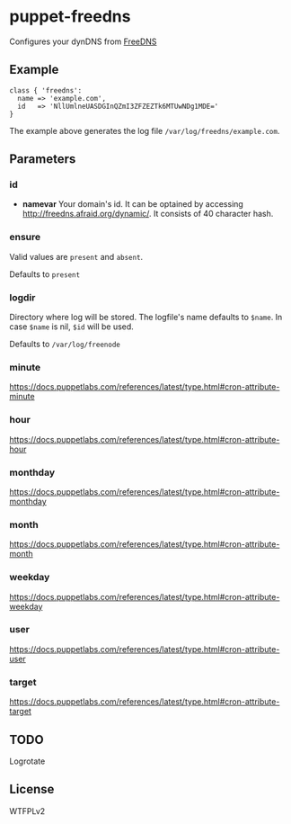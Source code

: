 # puppet-freedns

Configures your dynDNS from [FreeDNS](http://freedns.afraid.org)

## Example

```puppet
class { 'freedns':
  name => 'example.com',
  id   => 'NllUmlneUASDGInQZmI3ZFZEZTk6MTUwNDg1MDE='
}
```

The example above generates the log file `/var/log/freedns/example.com`.

## Parameters

### id

- **namevar**
Your domain's id. It can be optained by accessing http://freedns.afraid.org/dynamic/. It consists of 40 character hash.

### ensure

Valid values are `present` and `absent`.

Defaults to `present`

### logdir

Directory where log will be stored. The logfile's name defaults to `$name`. In case `$name` is nil, `$id` will be used.

Defaults to `/var/log/freenode`

### minute

https://docs.puppetlabs.com/references/latest/type.html#cron-attribute-minute

### hour

https://docs.puppetlabs.com/references/latest/type.html#cron-attribute-hour

### monthday

https://docs.puppetlabs.com/references/latest/type.html#cron-attribute-monthday

### month

https://docs.puppetlabs.com/references/latest/type.html#cron-attribute-month

### weekday

https://docs.puppetlabs.com/references/latest/type.html#cron-attribute-weekday

### user

https://docs.puppetlabs.com/references/latest/type.html#cron-attribute-user

### target

https://docs.puppetlabs.com/references/latest/type.html#cron-attribute-target

## TODO

Logrotate

## License

WTFPLv2
